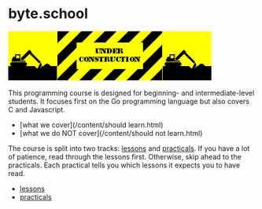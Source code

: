 # byte.school

![under construction](/static/images/construction.gif)

This programming course is designed for beginning- and intermediate-level students. It focuses first on the Go programming language but also covers C and Javascript.

 - [what we cover](/content/should learn.html)
 - [what we do NOT cover](/content/should not learn.html)

The course is split into two tracks: [lessons](/content/lessons.html) and [practicals](/content/practicals.html). If you have a lot of patience, read through the lessons first. Otherwise, skip ahead to the practicals. Each practical tells you which lessons it expects you to have read.

 - [lessons](/content/lessons.html)
 - [practicals](/content/practicals.html)
 


